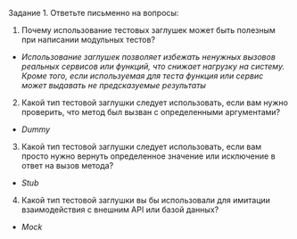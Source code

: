 Задание 1. Ответьте письменно на вопросы:

1)  Почему использование тестовых заглушек может быть полезным при написании модульных тестов?   
- *Использование заглушек позволяет избежать ненужных вызовов реальных сервисов или функций, что снижает нагрузку на систему.
 Кроме того, если используемая для теста функция или сервис может выдавать не предсказуемые результаты*   

2) Какой тип тестовой заглушки следует использовать, если вам нужно проверить, что метод был вызван с определенными аргументами?

- *Dummy*  
     
3) Какой тип тестовой заглушки следует использовать, если вам просто нужно вернуть определенное значение или исключение в ответ на вызов метода?

- *Stub*

4) Какой тип тестовой заглушки вы бы использовали для имитации  взаимодействия с внешним API или базой данных?

- *Mock*